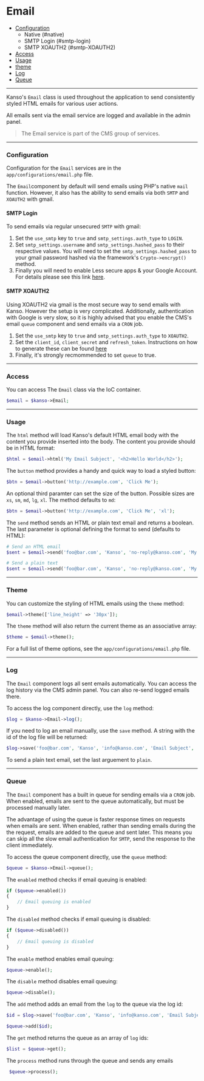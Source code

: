 # Email

- [Configuration](#configuration)
	- Native (#native)
	- SMTP Login (#smtp-login)
	- SMTP XOAUTH2 (#smtp-XOAUTH2)
- [Access](#access)
- [Usage](#usage)
- [theme](#theme)
- [Log](#log)
- [Queue](#queue)

--------------------------------------------------------

Kanso's `Email` class is used throughout the application to send consistently styled HTML emails for various user actions.

All emails sent via the email service are logged and available in the admin panel.

> The Email service is part of the CMS group of services.

--------------------------------------------------------

### Configuration

Configuration for the `Email` services are in the `app/configurations/email.php` file.

The `Email`component by default will send emails using PHP's native `mail` function. However, it also has the ability to send emails via both `SMTP` and `XOAUTH2` with gmail.

#### SMTP Login
To send emails via regular unsecured `SMTP` with gmail:

1. Set the `use_smtp` key to `true` and `smtp_settings.auth_type` to `LOGIN`.
2. Set `smtp_settings.username` and `smtp_settings.hashed_pass` to their respective values. You will need to set the `smtp_settings.hashed_pass` to your gmail password hashed via the framework's `Crypto->encrypt()` method.
3. Finally you will need to enable Less secure apps & your Google Account. For details please see this link [here](https://support.google.com/accounts/answer/6010255?hl=en).

#### SMTP XOAUTH2
Using XOAUTH2 via gmail is the most secure way to send emails with Kanso. However the setup is very complicated. Additionally, authentication with Google is very slow, so it is highly advised that you enable the CMS's email `queue` component and send emails via a `CRON` job.

1. Set the `use_smtp` key to `true` and `smtp_settings.auth_type` to `XOAUTH2`.
2. Set the `client_id`, `client_secret` and `refresh_token`. Instructions on how to generate these can be found [here](https://github.com/PHPMailer/PHPMailer/wiki/Using-Gmail-with-XOAUTH2)
3. Finally, it's strongly recmommended to set `queue` to true.

--------------------------------------------------------

### Access

You can access The `Email` class via the IoC container.
```php
$email = $kanso->Email;
```

--------------------------------------------------------

### Usage

The `html` method will load Kanso's default HTML email body with the content you provide inserted into the body. The content you provide should be in HTML format:
```php
$html = $email->html('My Email Subject', '<h2>Hello World</h2>');
```

The `button` method provides a handy and quick way to load a styled button:
```php
$btn = $email->button('http://example.com', 'Click Me');
```

An optional third paramter can set the size of the button. Possible sizes are `xs`, `sm`, `md`, `lg`, `xl`. The method defaults to `md`:
```php
$btn = $email->button('http://example.com', 'Click Me', 'xl');
```

The `send` method sends an HTML or plain text email and returns a boolean. The last parameter is optional defining the format to send (defaults to HTML):
```php
# Send an HTML email
$sent = $email->send('foo@bar.com', 'Kanso', 'no-reply@kanso.com', 'My Subject', 'HTML OR PLAIN TEXT CONTENT');

# Send a plain text
$sent = $email->send('foo@bar.com', 'Kanso', 'no-reply@kanso.com', 'My Subject', 'HTML OR PLAIN TEXT CONTENT', false);
```

--------------------------------------------------------

### Theme

You can customize the styling of HTML emails using the `theme` method:
```php
$email->theme(['line_height' => '30px']);
```

The `theme` method will also return the current theme as an associative array:
```php
$theme = $email->theme();
```

For a full list of theme options, see the `app/configurations/email.php` file.

--------------------------------------------------------

### Log

The `Email` component logs all sent emails automatically. You can access the log history via the CMS admin panel. You can also re-send logged emails there.

To access the log component directly, use the `log` method:
```php
$log = $kanso->Email->log();
```

If you need to log an email manually, use the `save` method. A string with the id of the log file will be returned:

```php
$log->save('foo@bar.com', 'Kanso', 'info@kanso.com', 'Email Subject', 'HTML OR PLAIN TEXT CONTENT', 'html');
```
To send a plain text email, set the last arguement to `plain`.

--------------------------------------------------------

### Queue

The `Email` component has a built in queue for sending emails via a `CRON` job. When enabled, emails are sent to the queue automatically, but must be processed manually later.

The advantage of using the queue is faster response times on requests when emails are sent. When enabled, rather than sending emails during the the request, emails are added to the queue and sent later. This means you can skip all the slow email authentication for `SMTP`, send the response to the client immediately.

To access the queue component directly, use the `queue` method:
```php
$queue = $kanso->Email->queue();
```

The `enabled` method checks if email queuing is enabled: 
```php
if ($queue->enabled())
{
	// Email queuing is enabled
}
```

The `disabled` method checks if email queuing is disabled: 
```php
if ($queue->disabled())
{
	// Email queuing is disabled
}
```

The `enable` method enables email queuing:
```php
$queue->enable();
```

The `disable` method disables email queuing:
```php
$queue->disable();
```

The `add` method adds an email from the `log` to the queue via the log id:
```php
$id = $log->save('foo@bar.com', 'Kanso', 'info@kanso.com', 'Email Subject', 'HTML OR PLAIN TEXT CONTENT', 'html');

$queue->add($id);
```

The `get` method returns the queue as an array of `log` ids:
```php
$list = $queue->get();
```

The `process` method runs through the queue and sends any emails
```php
 $queue->process();
```